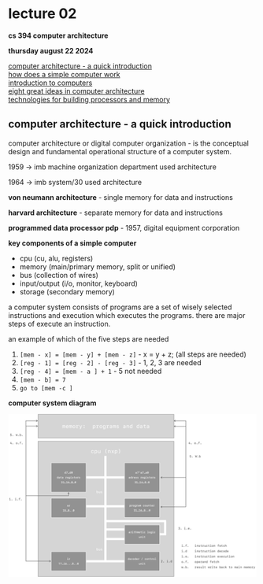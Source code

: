 #  lecture 02

**cs 394 computer architecture**

**thursday august 22 2024**

[computer architecture - a quick introduction](#computer-architecture---a-quick-introduction) <br>
[how does a simple computer work](#how-does-a-simple-computer-work) <br>
[introduction to computers](#introduction-to-computers) <br>
[eight great ideas in computer architecture](#eight-great-ideas-in-computer-architecture) <br>
[technologies for building processors and memory](#technologies-for-building-processors-and-memory) <br>

##  computer architecture - a quick introduction

computer architecture or digital computer organization - is the conceptual design and fundamental operational structure of a computer system.

1959 $\rightarrow$ imb machine organization department used architecture

1964 $\rightarrow$ imb system/30 used architecture

**von neumann architecture** - single memory for data and instructions

**harvard architecture** - separate memory for data and instructions

**programmed data processor pdp** - 1957, digital equipment corporation

**key components of a simple computer**

-  cpu (cu, alu, registers)
-  memory (main/primary memory, split or unified)
-  bus (collection of wires)
-  input/output (i/o, monitor, keyboard)
-  storage (secondary memory)

a computer system consists of programs are a set of wisely selected instructions and execution which executes the programs.  there are major steps of execute an instruction.

an example of which of the five steps are needed

1. `[mem - x] = [mem - y] + [mem - z]` - x = y + z; (all steps are needed)
2. `[reg - 1] = [reg - 2] - [reg - 3]` - 1, 2, 3 are needed
3. `[reg - 4] = [mem - a ] + 1` - 5 not needed
4. `[mem - b] = 7`
5. `go to [mem -c ]`

**computer system diagram**

<img src="../assets/diagram.png">